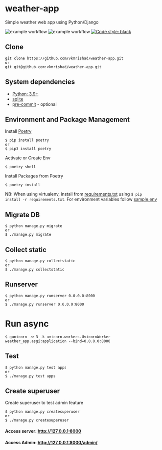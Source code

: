 # weather-app
Simple weather web app using Python/Django

![example workflow](https://github.com/vkmrishad/weather-app/actions/workflows/black.yaml/badge.svg?branch=main)
![example workflow](https://github.com/vkmrishad/weather-app/actions/workflows/django-ci.yaml/badge.svg?branch=main)
<a href="https://github.com/psf/black"><img alt="Code style: black" src="https://img.shields.io/badge/code%20style-black-000000.svg"></a>

## Clone

    git clone https://github.com/vkmrishad/weather-app.git
    or
    git git@github.com:vkmrishad/weather-app.git

## System dependencies

* [Python: 3.9+](https://www.python.org/downloads/)
* [sqlite](https://www.sqlite.org/index.html)
* [pre-commit](https://pre-commit.com/) - optional

## Environment and Package Management
Install [Poetry](https://python-poetry.org/)

    $ pip install poetry
    or
    $ pip3 install poetry

Activate or Create Env

    $ poetry shell

Install Packages from Poetry

    $ poetry install

NB: When using virtualenv, install from [requirements.txt](/requirements.txt) using `$ pip install -r requirements.txt`.
For environment variables follow [sample.env](/sample.env)

## Migrate DB

    $ python manage.py migrate
    or
    $ ./manage.py migrate

## Collect static

    $ python manage.py collectstatic
    or
    $ ./manage.py collectstatic

## Runserver

    $ python manage.py runserver 0.0.0.0:8000
    or
    $ ./manage.py runserver 0.0.0.0:8000

# Run async

    $ gunicorn -w 3 -k uvicorn.workers.UvicornWorker weather_app.asgi:application --bind=0.0.0.0:8000

## Test

    $ python manage.py test apps
    or
    $ ./manage.py test apps

## Create superuser
Create superuser to test admin feature

    $ python manage.py createsuperuser
    or
    $ ./manage.py createsuperuser


#### Access server: http://127.0.0.1:8000
#### Access Admin: http://127.0.0.1:8000/admin/
